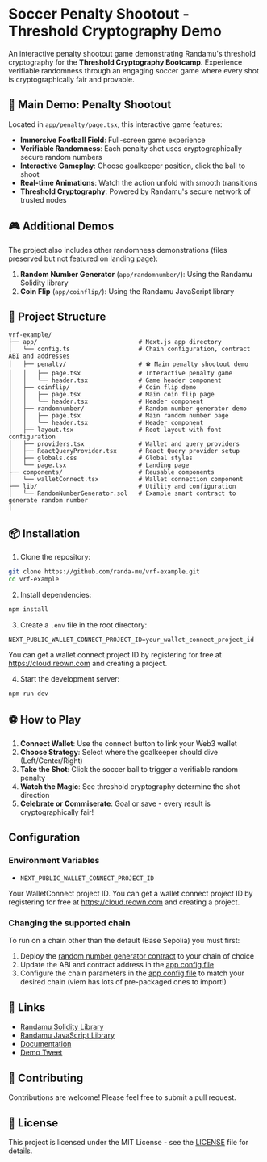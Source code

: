 # Soccer Penalty Shootout - Threshold Cryptography Demo

An interactive penalty shootout game demonstrating Randamu's threshold cryptography for the **Threshold Cryptography Bootcamp**. Experience verifiable randomness through an engaging soccer game where every shot is cryptographically fair and provable.

## 🎯 Main Demo: Penalty Shootout

Located in `app/penalty/page.tsx`, this interactive game features:
- **Immersive Football Field**: Full-screen game experience
- **Verifiable Randomness**: Each penalty shot uses cryptographically secure random numbers
- **Interactive Gameplay**: Choose goalkeeper position, click the ball to shoot
- **Real-time Animations**: Watch the action unfold with smooth transitions
- **Threshold Cryptography**: Powered by Randamu's secure network of trusted nodes

## 🎮 Additional Demos

The project also includes other randomness demonstrations (files preserved but not featured on landing page):
1. **Random Number Generator** (`app/randomnumber/`): Using the Randamu Solidity library
2. **Coin Flip** (`app/coinflip/`): Using the Randamu JavaScript library

## 📁 Project Structure

```
vrf-example/
├── app/                            # Next.js app directory
│   └── config.ts                   # Chain configuration, contract ABI and addresses
│   ├── penalty/                    # ⚽ Main penalty shootout demo
│   │   ├── page.tsx                # Interactive penalty game
│   │   └── header.tsx              # Game header component
│   ├── coinflip/                   # Coin flip demo
│   │   ├── page.tsx                # Main coin flip page
│   │   └── header.tsx              # Header component
│   ├── randomnumber/               # Random number generator demo
│   │   ├── page.tsx                # Main random number page
│   │   └── header.tsx              # Header component
│   ├── layout.tsx                  # Root layout with font configuration
│   ├── providers.tsx               # Wallet and query providers
│   ├── ReactQueryProvider.tsx      # React Query provider setup
│   ├── globals.css                 # Global styles
│   └── page.tsx                    # Landing page
├── components/                     # Reusable components
│   └── walletConnect.tsx           # Wallet connection component
├── lib/                            # Utility and configuration
│   └── RandomNumberGenerator.sol   # Example smart contract to generate random number
|

```

## 📦 Installation

1. Clone the repository:
```bash
git clone https://github.com/randa-mu/vrf-example.git
cd vrf-example
```

2. Install dependencies:
```bash
npm install
```

3. Create a `.env` file in the root directory:
```env
NEXT_PUBLIC_WALLET_CONNECT_PROJECT_ID=your_wallet_connect_project_id
```
You can get a wallet connect project ID by registering for free at https://cloud.reown.com and creating a project.

4. Start the development server:
```bash
npm run dev
```

## ⚽ How to Play

1. **Connect Wallet**: Use the connect button to link your Web3 wallet
2. **Choose Strategy**: Select where the goalkeeper should dive (Left/Center/Right)
3. **Take the Shot**: Click the soccer ball to trigger a verifiable random penalty
4. **Watch the Magic**: See threshold cryptography determine the shot direction
5. **Celebrate or Commiserate**: Goal or save - every result is cryptographically fair!

## Configuration

### Environment Variables
- `NEXT_PUBLIC_WALLET_CONNECT_PROJECT_ID`

Your WalletConnect project ID. You can get a wallet connect project ID by registering for free at https://cloud.reown.com and creating a project.

### Changing the supported chain
To run on a chain other than the default (Base Sepolia) you must first:
1. Deploy the [random number generator contract](contracts/RandomNumberGenerator.sol) to your chain of choice
2. Update the ABI and contract address in the [app config file](./app/config.ts)
3. Configure the chain parameters in the [app config file](./app/config.ts) to match your desired chain (viem has lots of pre-packaged ones to import!)

## 🔗 Links

- [Randamu Solidity Library](https://github.com/randa-mu/randomness-solidity)
- [Randamu JavaScript Library](https://github.com/randa-mu/randomness-js)
- [Documentation](https://docs.randa.mu/features/verifiable-randomness/quickstart/)
- [Demo Tweet](https://x.com/RandamuInc/status/1914562688753258595)

## 🤝 Contributing

Contributions are welcome! Please feel free to submit a pull request.

## 📄 License

This project is licensed under the MIT License - see the [LICENSE](LICENSE) file for details.
